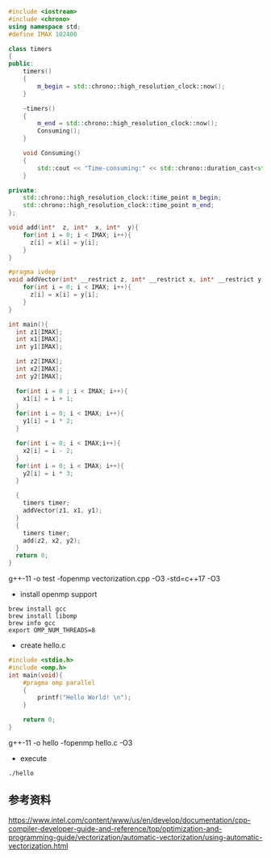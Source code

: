 ```C++
#include <iostream>
#include <chrono>
using namespace std;
#define IMAX 102400

class timers
{
public:
    timers()
    {
        m_begin = std::chrono::high_resolution_clock::now();
    }

    ~timers()
    {
        m_end = std::chrono::high_resolution_clock::now();
        Consuming();
    }

    void Consuming()
    {
        std::cout << "Time-consuming:" << std::chrono::duration_cast<std::chrono::duration<float, std::milli>>(m_end - m_begin).count() << std::endl;  // timers变量析构时自动输出时间
    }

private:
    std::chrono::high_resolution_clock::time_point m_begin;
    std::chrono::high_resolution_clock::time_point m_end;
};

void add(int*  z, int*  x, int*  y){
    for(int i = 0; i < IMAX; i++){
      z[i] = x[i] = y[i];
    }
}

#pragma ivdep
void addVector(int* __restrict z, int* __restrict x, int* __restrict y){
    for(int i = 0; i < IMAX; i++){
      z[i] = x[i] = y[i];
    }
}

int main(){
  int z1[IMAX];
  int x1[IMAX];
  int y1[IMAX];

  int z2[IMAX];
  int x2[IMAX];
  int y2[IMAX];

  for(int i = 0 ; i < IMAX; i++){
    x1[i] = i + 1;
  }
  for(int i = 0; i < IMAX; i++){
    y1[i] = i * 2;
  }

  for(int i = 0; i < IMAX;i++){
    x2[i] = i - 2;
  }
  for(int i = 0; i < IMAX; i++){
    y2[i] = i * 3;
  }

  {
    timers timer;
    addVector(z1, x1, y1);
  }
  {
    timers timer;
    add(z2, x2, y2);
  }
  return 0;
}

```

g++-11 -o test -fopenmp vectorization.cpp -O3 -std=c++17 -O3

* install openmp support
```shell
brew install gcc
brew install libomp
brew info gcc
export OMP_NUM_THREADS=8
```

* create hello.c

```C++
#include <stdio.h>
#include <omp.h>
int main(void){
    #pragma omp parallel 
    {
        printf("Hello World! \n");
    }

    return 0;
}
```
g++-11 -o hello -fopenmp hello.c -O3

* execute

```shell
./hello
```


## 参考资料

https://www.intel.com/content/www/us/en/develop/documentation/cpp-compiler-developer-guide-and-reference/top/optimization-and-programming-guide/vectorization/automatic-vectorization/using-automatic-vectorization.html
